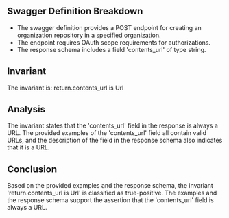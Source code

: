 ## Swagger Definition Breakdown
- The swagger definition provides a POST endpoint for creating an organization repository in a specified organization.
- The endpoint requires OAuth scope requirements for authorizations.
- The response schema includes a field 'contents_url' of type string.

## Invariant
The invariant is: return.contents_url is Url

## Analysis
The invariant states that the 'contents_url' field in the response is always a URL. The provided examples of the 'contents_url' field all contain valid URLs, and the description of the field in the response schema also indicates that it is a URL.

## Conclusion
Based on the provided examples and the response schema, the invariant 'return.contents_url is Url' is classified as true-positive. The examples and the response schema support the assertion that the 'contents_url' field is always a URL.
